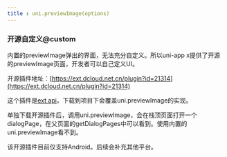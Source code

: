 ```yaml
---
title : uni.previewImage(options)
---
```


<!-- ## uni.previewImage(options) @previewimage -->

<!-- UTSAPIJSON.previewImage.name -->

<!-- UTSAPIJSON.previewImage.description -->

<!-- UTSAPIJSON.previewImage.compatibility -->

<!-- UTSAPIJSON.previewImage.param -->

<!-- UTSAPIJSON.previewImage.returnValue -->

<!-- UTSAPIJSON.previewImage.example -->

<!-- UTSAPIJSON.previewImage.tutorial -->

### 开源自定义@custom
内置的previewImage弹出的界面，无法充分自定义。所以uni-app x提供了开源的previewImage页面，开发者可以自己定义UI。

开源插件地址：[https://ext.dcloud.net.cn/plugin?id=21314](https://ext.dcloud.net.cn/plugin?id=21314)

这个插件是[ext api](https://uniapp.dcloud.net.cn/api/extapi.html)，下载到项目下会覆盖uni.previewImage的实现。

单独下载开源插件后，调用uni.previewImage，会在栈顶页面打开一个dialogPage，在父页面的getDialogPages中可以看到。使用内置的uni.previewImage看不到。

该开源插件目前仅支持Android。后续会补充其他平台。

<!-- ## uni.closePreviewImage(options) @closepreviewimage -->

<!-- UTSAPIJSON.closePreviewImage.name -->

<!-- UTSAPIJSON.closePreviewImage.description -->

<!-- UTSAPIJSON.closePreviewImage.compatibility -->

<!-- UTSAPIJSON.closePreviewImage.param -->

<!-- UTSAPIJSON.closePreviewImage.returnValue -->

<!-- UTSAPIJSON.closePreviewImage.example -->

<!-- UTSAPIJSON.closePreviewImage.tutorial -->

<!-- UTSAPIJSON.general_type.name -->

<!-- UTSAPIJSON.general_type.param -->
